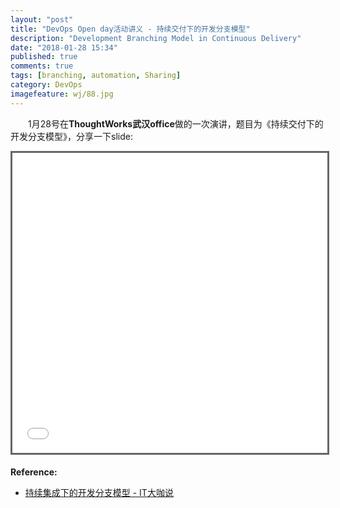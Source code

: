 ```yaml
---
layout: "post"
title: "DevOps Open day活动讲义 - 持续交付下的开发分支模型"
description: "Development Branching Model in Continuous Delivery"
date: "2018-01-28 15:34"
published: true
comments: true
tags: [branching, automation, Sharing]
category: DevOps
imagefeature: wj/88.jpg
---
```

&emsp;&emsp;1月28号在**ThoughtWorks武汉office**做的一次演讲，题目为《持续交付下的开发分支模型》，分享一下slide:

<!--more-->

<center><iframe src="{{site.url}}/share/PDFs/branching-model.pdf" width="960" height="480" frameborder="0" marginwidth="0" marginheight="0" scrolling="no" style="border:3px solid #666; margin-bottom:5px; max-width: 100%;" allowfullscreen> </iframe></center>

**Reference:**
- [持续集成下的开发分支模型 - IT大咖说](http://www.itdks.com/dakalive/detail/9937)
